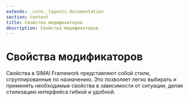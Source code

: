 ```yaml
---
extends: _core._layouts.documentation
section: content
title: Свойства модификаторов
description: Свойства модификаторов
---
```


# Свойства модификаторов

Свойства в SIMAI Framework представляют собой стили, сгруппированные по назначению. Это позволяет легко выбирать и
применять необходимые свойства в зависимости от ситуации, делая стилизацию интерфейса гибкой и удобной.
